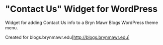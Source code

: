 "Contact Us" Widget for WordPress
=================================

Widget for adding Contact Us info to a Bryn Mawr Blogs WordPress theme menu.

Created for blogs.brynmawr.edu[http://blogs.brynmawr.edu]